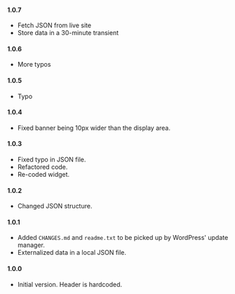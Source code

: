 #### 1.0.7
* Fetch JSON from live site
* Store data in a 30-minute transient

#### 1.0.6
* More typos

#### 1.0.5
* Typo

#### 1.0.4
* Fixed banner being 10px wider than the display area.

#### 1.0.3
* Fixed typo in JSON file.
* Refactored code.
* Re-coded widget.

#### 1.0.2
* Changed JSON structure.

#### 1.0.1
* Added `CHANGES.md` and `readme.txt` to be picked up by WordPress' update manager.
* Externalized data in a local JSON file.

#### 1.0.0
* Initial version. Header is hardcoded.

